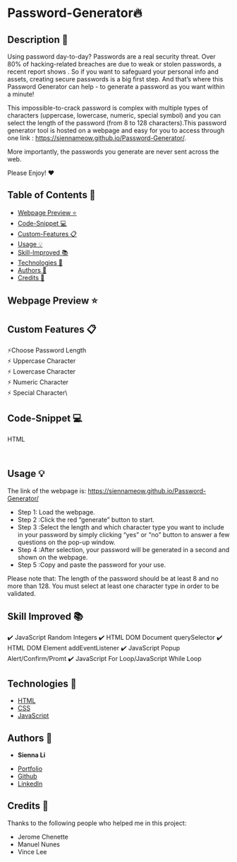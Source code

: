 # Password-Generator🔥

## Description 📝 

Using password day-to-day? Passwords are a real security threat. Over 80% of hacking-related breaches are due to weak or stolen passwords, a recent report shows . So if you want to safeguard your personal info and assets, creating secure passwords is a big first step. And that’s where this Password Generator can help - to generate a password as you want within a minute!

This impossible-to-crack password is complex with multiple types of characters (uppercase, lowercase, numeric, special symbol) and you can select the length of the password (from 8 to 128 characters).This password generator tool is hosted on a webpage and easy for you to access through one link : https://siennameow.github.io/Password-Generator/. 

More importantly, the passwords you generate are never sent across the web.

Please Enjoy! ❤️

## Table of Contents 📖

* [Webpage Preview ⭐](#webpage-preview-)
* [Code-Snippet 💻](#code-snippet-)
* [Custom-Features 📋](#custom-features-)
* [Usage 💡](#usage-)
* [Skill-Improved 📚](#skill-improved-)
* [Technologies 🔧](#technologies-)
* [Authors 👩](#authors-)
* [Credits 🙌](#credits-)

## Webpage Preview ⭐
 


## Custom Features 📋

⚡️Choose Password Length\
⚡️ Uppercase Character\
⚡️ Lowercase Character\
⚡️ Numeric Character\
⚡️ Special Character\

## Code-Snippet 💻

HTML

```html



```


## Usage 💡

The link of the webpage is: https://siennameow.github.io/Password-Generator/

- Step 1: Load the webpage.
- Step 2 :Click the red “generate” button to start. 
- Step 3 :Select the length and which character type you want to include in your password by simply clicking “yes” or “no” button to answer a few questions on the pop-up window.
- Step 4 :After selection, your password will be generated in a second and shown on the webpage. 
- Step 5 :Copy and paste the password for your use.

Please note that:
The length of the password should be at least 8 and no more than 128.
You must select at least one character type in order to be validated.

## Skill Improved 📚
✔️ JavaScript Random Integers
✔️ HTML DOM Document querySelector
✔️ HTML DOM Element addEventListener
✔️ JavaScript Popup Alert/Confirm/Promt
✔️ JavaScript For Loop/JavaScript While Loop


## Technologies 🔧

* [HTML](https://developer.mozilla.org/en-US/docs/Web/HTML)
* [CSS](https://developer.mozilla.org/en-US/docs/Web/CSS)
* [JavaScript](https://developer.mozilla.org/en-US/docs/Web/JavaScript)

## Authors 👩

* **Sienna Li** 

- [Portfolio](#)
- [Github](https://github.com/siennameow)
- [LinkedIn](https://www.linkedin.com/in/hexuanli/)


## Credits 🙌

Thanks to the following people who helped me in this project:
- Jerome Chenette
- Manuel Nunes
- Vince Lee
